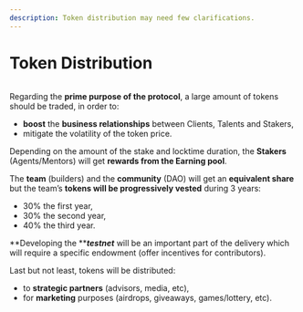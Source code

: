 ```yaml
---
description: Token distribution may need few clarifications.
---
```


# Token Distribution

<figure><img src="https://miro.medium.com/v2/resize:fit:1400/0*EhFw99mV5Z63LwIz" alt=""><figcaption></figcaption></figure>

Regarding the **prime purpose of the protocol**, a large amount of tokens should be traded, in order to:

* **boost** the **business relationships** between Clients, Talents and Stakers,
* mitigate the volatility of the token price.

Depending on the amount of the stake and locktime duration, the **Stakers** (Agents/Mentors) will get **rewards from the Earning pool**.

The **team** (builders) and the **community** (DAO) will get an **equivalent share** but the team’s **tokens will be progressively vested** during 3 years:

* 30% the first year,
* 30% the second year,
* 40% the third year.

**Developing the **_**testnet**_ will be an important part of the delivery which will require a specific endowment (offer incentives for contributors).

Last but not least, tokens will be distributed:

* to **strategic partners** (advisors, media, etc),
* for **marketing** purposes (airdrops, giveaways, games/lottery, etc).
